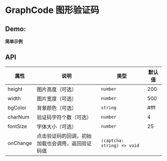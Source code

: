 # GraphCode 图形验证码

## Demo:

**简单示例**
<code src="./demos/index.tsx"></code>

## API

| 属性     | 说明                                             | 类型                        | 默认值 |
| -------- | ------------------------------------------------ | --------------------------- | ------ |
| height   | 图片高度（可选）                                 | `number`                    | 200    |
| width    | 图片宽度（可选）                                 | `number`                    | 500    |
| bgColor  | 背景颜色（可选）                                 | `string`                    | #fff   |
| charNum  | 验证码字符个数（可选）                           | `number`                    | 4      |
| fontSize | 字体大小（可选）                                 | `number`                    | 25     |
| onChange | 点击验证码的回调，初始加载也会调用，返回验证码值 | `(captcha: string) => void` |        |
